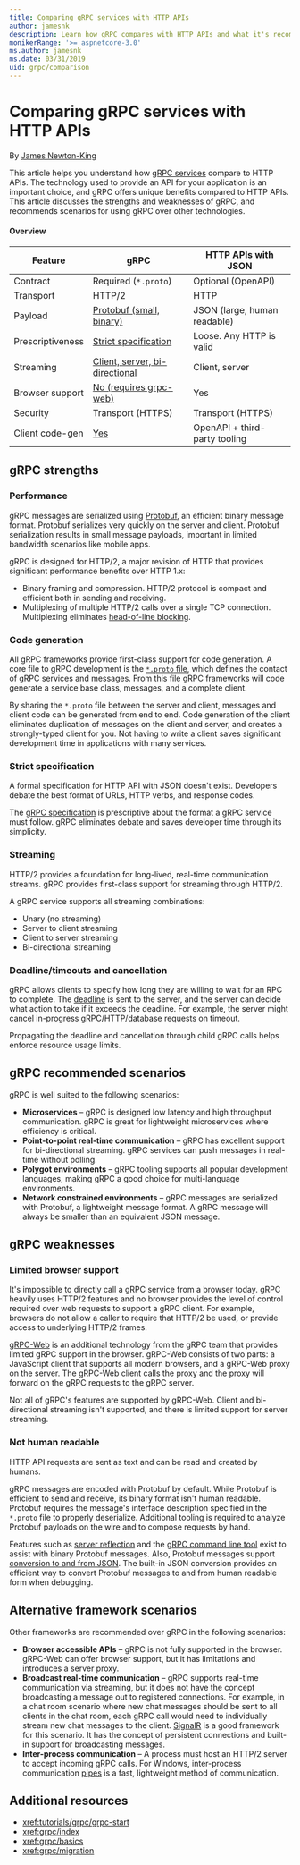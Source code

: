 ```yaml
---
title: Comparing gRPC services with HTTP APIs
author: jamesnk
description: Learn how gRPC compares with HTTP APIs and what it's recommend scenarios are.
monikerRange: '>= aspnetcore-3.0'
ms.author: jamesnk
ms.date: 03/31/2019
uid: grpc/comparison
---
```

# Comparing gRPC services with HTTP APIs

By [James Newton-King](https://twitter.com/jamesnk)

This article helps you understand how [gRPC services](https://grpc.io/docs/guides/) compare to HTTP APIs. The technology used to provide an API for your application is an important choice, and gRPC offers unique benefits compared to HTTP APIs. This article discusses the strengths and weaknesses of gRPC, and recommends scenarios for using gRPC over other technologies.

#### Overview

|    Feature             |    gRPC                                                 |    HTTP APIs with JSON                       |
|------------------------|---------------------------------------------------------|----------------------------------------------|
|    Contract            |    Required (`*.proto`)                                 |    Optional (OpenAPI)                        |
|    Transport           |    HTTP/2                                               |    HTTP                                      |
|    Payload             |    [Protobuf (small, binary)](#performance)             |    JSON (large, human readable)              |
|    Prescriptiveness    |    [Strict specification](#strict-specification)        |    Loose. Any HTTP is valid                  |
|    Streaming           |    [Client, server, bi-directional](#streaming)         |    Client, server                            |
|    Browser support     |    [No (requires grpc-web)](#limited-browser-support)   |    Yes                                       |
|    Security            |    Transport (HTTPS)                                    |    Transport (HTTPS)                         |
|    Client code-gen     |    [Yes](#code-generation)                              |    OpenAPI + third-party tooling             |

## gRPC strengths

### Performance

gRPC messages are serialized using [Protobuf](https://developers.google.com/protocol-buffers/docs/overview), an efficient binary message format. Protobuf serializes very quickly on the server and client. Protobuf serialization results in small message payloads, important in limited bandwidth scenarios like mobile apps.

gRPC is designed for HTTP/2, a major revision of HTTP that provides significant performance benefits over HTTP 1.x:

* Binary framing and compression. HTTP/2 protocol is compact and efficient both in sending and receiving.
* Multiplexing of multiple HTTP/2 calls over a single TCP connection. Multiplexing eliminates [head-of-line blocking](https://en.wikipedia.org/wiki/Head-of-line_blocking).

### Code generation

All gRPC frameworks provide first-class support for code generation. A core file to gRPC development is the [`*.proto` file](https://developers.google.com/protocol-buffers/docs/proto3), which defines the contact of gRPC services and messages. From this file gRPC frameworks will code generate a service base class, messages, and a complete client.

By sharing the `*.proto` file between the server and client, messages and client code can be generated from end to end. Code generation of the client eliminates duplication of messages on the client and server, and creates a strongly-typed client for you. Not having to write a client saves significant development time in applications with many services.

### Strict specification

A formal specification for HTTP API with JSON doesn't exist. Developers debate the best format of URLs, HTTP verbs, and response codes.

The [gRPC specification](https://github.com/grpc/grpc/blob/master/doc/PROTOCOL-HTTP2.md) is prescriptive about the format a gRPC service must follow. gRPC eliminates debate and saves developer time through its simplicity.

### Streaming

HTTP/2 provides a foundation for long-lived, real-time communication streams. gRPC provides first-class support for streaming through HTTP/2.

A gRPC service supports all streaming combinations:

* Unary (no streaming)
* Server to client streaming
* Client to server streaming
* Bi-directional streaming

### Deadline/timeouts and cancellation

gRPC allows clients to specify how long they are willing to wait for an RPC to complete. The [deadline](https://grpc.io/blog/deadlines) is sent to the server, and the server can decide what action to take if it exceeds the deadline. For example, the server might cancel in-progress gRPC/HTTP/database requests on timeout.

Propagating the deadline and cancellation through child gRPC calls helps enforce resource usage limits.

## gRPC recommended scenarios

gRPC is well suited to the following scenarios:

* **Microservices** &ndash; gRPC is designed low latency and high throughput communication. gRPC is great for lightweight microservices where efficiency is critical.
* **Point-to-point real-time communication** &ndash; gRPC has excellent support for bi-directional streaming. gRPC services can push messages in real-time without polling.
* **Polygot environments** &ndash; gRPC tooling supports all popular development languages, making gRPC a good choice for multi-language environments.
* **Network constrained environments** &ndash; gRPC messages are serialized with Protobuf, a lightweight message format. A gRPC message will always be smaller than an equivalent JSON message.

## gRPC weaknesses

### Limited browser support

It's impossible to directly call a gRPC service from a browser today. gRPC heavily uses HTTP/2 features and no browser provides the level of control required over web requests to support a gRPC client. For example, browsers do not allow a caller to require that HTTP/2 be used, or provide access to underlying HTTP/2 frames.

[gRPC-Web](https://grpc.io/docs/tutorials/basic/web.html) is an additional technology from the gRPC team that provides limited gRPC support in the browser. gRPC-Web consists of two parts: a JavaScript client that supports all modern browsers, and a gRPC-Web proxy on the server. The gRPC-Web client calls the proxy and the proxy will forward on the gRPC requests to the gRPC server.

Not all of gRPC's features are supported by gRPC-Web. Client and bi-directional streaming isn't supported, and there is limited support for server streaming.

### Not human readable

HTTP API requests are sent as text and can be read and created by humans.

gRPC messages are encoded with Protobuf by default. While Protobuf is efficient to send and receive, its binary format isn't human readable. Protobuf requires the message's interface description specified in the `*.proto` file to properly deserialize. Additional tooling is required to analyze Protobuf payloads on the wire and to compose requests by hand.

Features such as [server reflection](https://github.com/grpc/grpc/blob/master/doc/server-reflection.md) and the [gRPC command line tool](https://github.com/grpc/grpc/blob/master/doc/command_line_tool.md) exist to assist with binary Protobuf messages. Also, Protobuf messages support [conversion to and from JSON](https://developers.google.com/protocol-buffers/docs/proto3#json). The built-in JSON conversion provides an efficient way to convert Protobuf messages to and from human readable form when debugging.

## Alternative framework scenarios

Other frameworks are recommended over gRPC in the following scenarios:

* **Browser accessible APIs** &ndash; gRPC is not fully supported in the browser. gRPC-Web can offer browser support, but it has limitations and introduces a server proxy.
* **Broadcast real-time communication** &ndash; gRPC supports real-time communication via streaming, but it does not have the concept broadcasting a message out to registered connections. For example, in a chat room scenario where new chat messages should be sent to all clients in the chat room, each gRPC call would need to individually stream new chat messages to the client. [SignalR](xref:signalr/introduction) is a good framework for this scenario. It has the concept of persistent connections and built-in support for broadcasting messages.
* **Inter-process communication** &ndash; A process must host an HTTP/2 server to accept incoming gRPC calls. For Windows, inter-process communication [pipes](/dotnet/standard/io/pipe-operations) is a fast, lightweight method of communication.

## Additional resources

* <xref:tutorials/grpc/grpc-start>
* <xref:grpc/index>
* <xref:grpc/basics>
* <xref:grpc/migration>
